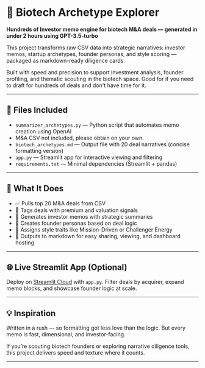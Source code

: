# 🧬 Biotech Archetype Explorer

**Hundreds of Investor memo engine for biotech M&A deals — generated in under 2 hours using GPT-3.5-turbo**

This project transforms raw CSV data into strategic narratives: investor memos, startup archetypes, founder personas, and style scoring — packaged as markdown-ready diligence cards.

Built with speed and precision to support investment analysis, founder profiling, and thematic scouting in the biotech space.  Good for if you need to draft for hundreds of deals and don't have time for it. 

---

## 📂 Files Included

- `summarizer_archetypes.py` — Python script that automates memo creation using OpenAI
-  M&A CSV not included, please obtain on your own. 
- `biotech_archetypes.md` — Output file with 20 deal narratives (concise formatting version)
- `app.py` — Streamlit app for interactive viewing and filtering
- `requirements.txt` — Minimal dependencies (Streamlit + pandas)

---

## 🚀 What It Does

- ✅ Pulls top 20 M&A deals from CSV
- 📌 Tags deals with premium and valuation signals
- 🧠 Generates investor memos with strategic summaries
- 👤 Creates founder personas based on deal logic
- 🎨 Assigns style traits like Mission-Driven or Challenger Energy
- 💾 Outputs to markdown for easy sharing, viewing, and dashboard hosting

---

## 🌐 Live Streamlit App (Optional)

Deploy on [Streamlit Cloud](https://streamlit.io/cloud) with `app.py`. Filter deals by acquirer, expand memo blocks, and showcase founder logic at scale.

---

## 💡 Inspiration

Written in a rush — so formatting got less love than the logic. But every memo is fast, dimensional, and investor-facing.

If you’re scouting biotech founders or exploring narrative diligence tools, this project delivers speed and texture where it counts.

---
